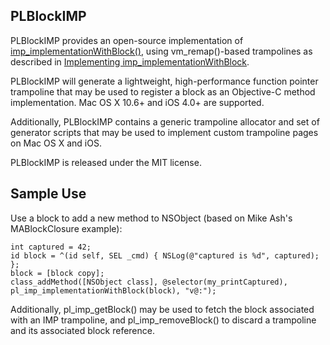 PLBlockIMP
-----------


PLBlockIMP provides an open-source implementation of [imp_implementationWithBlock()](http://www.friday.com/bbum/2011/03/17/ios-4-3-imp_implementationwithblock/), using
vm_remap()-based trampolines as described in [Implementing imp_implementationWithBlock](http://landonf.bikemonkey.org/code/objc/imp_implementationWithBlock.20110413.html).

PLBlockIMP will generate a lightweight, high-performance function pointer trampoline that may be used to register a block as an Objective-C method implementation. Mac OS X 10.6+ and
iOS 4.0+ are supported.

Additionally, PLBlockIMP contains a generic trampoline allocator and set of generator scripts that may be used to implement custom trampoline pages on Mac OS X and iOS.

PLBlockIMP is released under the MIT license.

Sample Use
-----------

Use a block to add a new method to NSObject (based on Mike Ash's MABlockClosure example):

    int captured = 42;
    id block = ^(id self, SEL _cmd) { NSLog(@"captured is %d", captured); };
    block = [block copy];
    class_addMethod([NSObject class], @selector(my_printCaptured), pl_imp_implementationWithBlock(block), "v@:");

Additionally, pl_imp_getBlock() may be used to fetch the block associated with an IMP trampoline, and pl_imp_removeBlock() to discard a trampoline
and its associated block reference.
